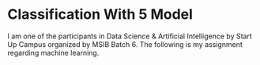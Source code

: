 # Classification With 5 Model
I am one of the participants in Data Science &amp; Artificial Intelligence by Start Up Campus organized by MSIB Batch 6. The following is my assignment regarding machine learning.
